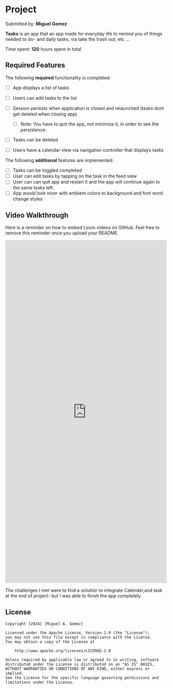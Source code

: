 # Project

Submitted by: **Miguel Gomez**

**Tasks** is an app that an app made for everyday life to remind you of things needed to do-
and daily tasks, via take the trash out, etc ...

Time spent: **120** hours spent in total

## Required Features

The following **required** functionality is completed:

- [ ] App displays a list of tasks
- [ ] Users can add tasks to the list
- [ ] Session persists when application is closed and relaunched (tasks dont get deleted when closing app) 
  - [ ] Note: You have to quit the app, not minimize it, in order to see the persistence.
- [ ] Tasks can be deleted
- [ ] Users have a calendar view via navigation controller that displays tasks	


The following **additional** features are implemented:

- [ ] Tasks can be toggled completed
- [ ] User can edit tasks by tapping on the task in the feed view
- [ ] User can can quit app and restart it and the app will continue again to the same tasks left.
- [ ] App would look nicer with ambient colors to background and font word change styles

## Video Walkthrough

Here is a reminder on how to embed Loom videos on GitHub. Feel free to remove this reminder once you upload your README. 

<div style="position: relative; padding-bottom: 211.76470588235296%; height: 0;"><iframe src="https://www.loom.com/embed/8b2e375dee5b42ff8e554bfa9913f066?sid=bfe0d722-a7ac-42b7-8faa-f3129e022992" frameborder="0" webkitallowfullscreen mozallowfullscreen allowfullscreen style="position: absolute; top: 0; left: 0; width: 100%; height: 100%;"></iframe></div>

The challenges I met were to find a solution to integrate Calender,and task at the end of project-
but I was able to finish the app completely.

## License

    Copyright [2024] [Miguel A. Gomez]

    Licensed under the Apache License, Version 2.0 (the "License");
    you may not use this file except in compliance with the License.
    You may obtain a copy of the License at

        http://www.apache.org/licenses/LICENSE-2.0

    Unless required by applicable law or agreed to in writing, software
    distributed under the License is distributed on an "AS IS" BASIS,
    WITHOUT WARRANTIES OR CONDITIONS OF ANY KIND, either express or implied.
    See the License for the specific language governing permissions and
    limitations under the License.
